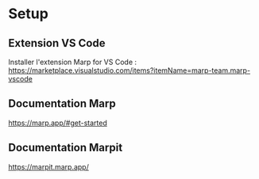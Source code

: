 # Setup
## Extension VS Code

Installer l'extension Marp for VS Code : https://marketplace.visualstudio.com/items?itemName=marp-team.marp-vscode

## Documentation Marp 

https://marp.app/#get-started

## Documentation Marpit

https://marpit.marp.app/